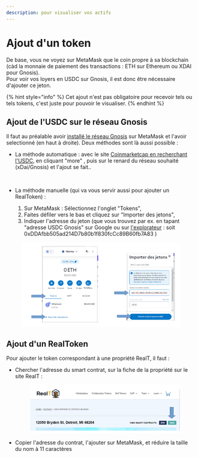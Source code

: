 ```yaml
---
description: pour visualiser vos actifs
---
```


# Ajout d'un token

De base, vous ne voyez sur MetaMask que le coin propre à sa blockchain (càd la monnaie de paiement des transactions : ETH sur Ethereum ou XDAI pour Gnosis).\
Pour voir vos loyers en USDC sur Gnosis, il est donc être nécessaire d'ajouter ce jeton.

{% hint style="info" %}
Cet ajout n'est pas obligatoire pour recevoir tels ou tels tokens, c'est juste pour pouvoir le visualiser.
{% endhint %}

## Ajout de l'USDC sur le réseau Gnosis

Il faut au préalable avoir [installé le réseau Gnosis](ajout-dun-reseau.md) sur MetaMask et l'avoir selectionné (en haut à droite). Deux méthodes sont là aussi possible :&#x20;

*   La méthode automatique : avec le site [Coinmarketcap en recherchant l'USDC](https://coinmarketcap.com/fr/currencies/usd-coin/), en cliquant "more" , puis sur le renard du réseau souhaité (xDai/Gnosis) et l'ajout se fait..

    <figure><img src="../../.gitbook/assets/image (115).png" alt=""><figcaption></figcaption></figure>
* La méthode manuelle (qui va vous servir aussi pour ajouter un RealToken) :&#x20;
  1. Sur MetaMask : Sélectionnez l'onglet "Tokens",
  2. Faites défiler vers le bas et cliquez sur "Importer des jetons",
  3. Indiquer l'adresse du jeton (que vous trouvez par ex. en tapant "adresse USDC Gnosis" sur Google ou sur [l'explorateur](../../defi-realt/explorateurs/) : soit 0xDDAfbb505ad214D7b80b1f830fcCc89B60fb7A83 )

<figure><img src="../../.gitbook/assets/image (123).png" alt=""><figcaption></figcaption></figure>

## Ajout d'un RealToken

Pour ajouter le token correspondant à une propriété RealT, il faut  :&#x20;

*   Chercher l'adresse du smart contrat, sur la fiche de la propriété sur le site RealT :&#x20;

    <figure><img src="../../.gitbook/assets/image (1) (1) (1) (1).png" alt=""><figcaption></figcaption></figure>
*   Copier l'adresse du contrat, l'ajouter sur MetaMask, et réduire la taille du nom à 11 caractères

    <figure><img src="../../.gitbook/assets/image (60).png" alt=""><figcaption></figcaption></figure>

